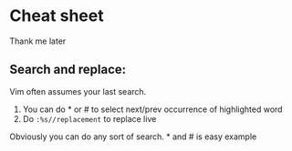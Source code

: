 # Cheat sheet
Thank me later

## Search and replace:
Vim often assumes your last search.
1. You can do * or # to select next/prev occurrence of highlighted word 
2. Do `:%s//replacement` to replace live

Obviously you can do any sort of search. * and # is easy example
